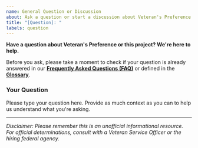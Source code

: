```yaml
---
name: General Question or Discussion
about: Ask a question or start a discussion about Veteran's Preference.
title: "[Question]: "
labels: question
---
```


**Have a question about Veteran's Preference or this project? We're here to help.**

Before you ask, please take a moment to check if your question is already answered in our **[Frequently Asked Questions (FAQ)](https://hadcomfort.github.io/faq.md)** or defined in the **[Glossary](https://hadcomfort.github.io/glossary.md)**.

### Your Question
Please type your question here. Provide as much context as you can to help us understand what you're asking.

---
*Disclaimer: Please remember this is an unofficial informational resource. For official determinations, consult with a Veteran Service Officer or the hiring federal agency.*
